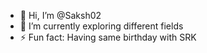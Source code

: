 - 👋 Hi, I’m @Saksh02
- 🌱 I’m currently exploring different fields
- ⚡ Fun fact: Having same birthday with SRK
<!---
Saksh02/Saksh02 is a ✨ special ✨ repository because its `README.md` (this file) appears on your GitHub profile.
You can click the Preview link to take a look at your changes.
--->
